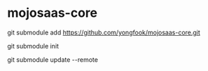 # mojosaas-core

git submodule add https://github.com/yongfook/mojosaas-core.git

git submodule init

git submodule update --remote